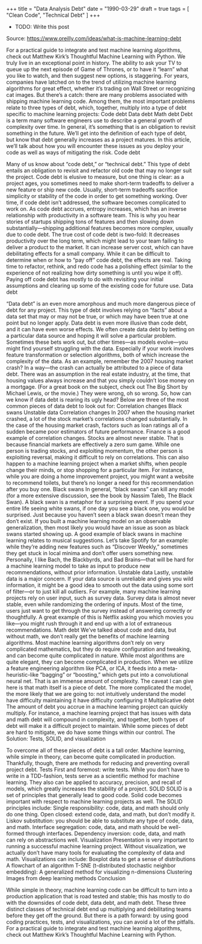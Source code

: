 +++
title = "Data Analysis Debt"
date = "1990-03-29"
draft = true
tags = [
    "Clean Code",
    "Technical Debt"
]
+++

- TODO: Write this post

Source: https://www.oreilly.com/ideas/what-is-machine-learning-debt

For a practical guide to integrate and test machine learning algorithms, check
out Matthew Kirk’s Thoughtful Machine Learning with Python.  We truly live in an
exceptional point in history. The ability to ask your TV to queue up the next
episode of Game of Thrones, or to have it “learn” what you like to watch, and
then suggest new options, is staggering. For years, companies have latched on to
the trend of utilizing machine learning algorithms for great effect, whether
it’s trading on Wall Street or recognizing cat images.  But there’s a catch:
there are many problems associated with shipping machine learning code. Among
them, the most important problems relate to three types of debt, which,
together, multiply into a type of debt specific to machine learning projects:
Code debt Data debt Math debt Debt is a term many software engineers use to
describe a general growth of complexity over time. In general, it’s something
that is an obligation to revisit something in the future. We’ll get into the
definition of each type of debt, but know that debt generally increases as a
project matures.  In this article, we’ll talk about how you will encounter these
issues as you deploy your code as well as ways of mitigating the risk.  Code
debt

Many of us know about “code debt,” or “technical debt.” This type of debt
entails an obligation to revisit and refactor old code that may no longer suit
the project. Code debt is elusive to measure, but one thing is clear: as a
project ages, you sometimes need to make short-term tradeoffs to deliver a new
feature or ship new code. Usually, short-term tradeoffs sacrifice simplicity or
stability of the code in order to get something working.  Over time, if code
debt isn’t addressed, the software becomes complicated to work on. As code debt
accrues, entropy increases, which has an inverse relationship with productivity
in a software team. This is why you hear stories of startups shipping tons of
features and then slowing down substantially—shipping additional features
becomes more complex, usually due to code debt.  The true cost of code debt is
two-fold: It decreases productivity over the long term, which might lead to your
team failing to deliver a product to the market.  It can increase server cost,
which can have debilitating effects for a small company.  While it can be
difficult to determine when or how to “pay off” code debt, the effects are
real. Taking time to refactor, rethink, and redo code has a polishing effect
(similar to the experience of not realizing how dirty something is until you
wipe it off). Paying off code debt has mostly to do with revisiting your initial
assumptions and clearing up some of the existing code for future use.  Data debt

“Data debt” is an even more amorphous and much more dangerous piece of debt for
any project. This type of debt involves relying on “facts” about a data set that
may or may not be true, or which may have been true at one point but no longer
apply. Data debt is even more illusive than code debt, and it can have even
worse effects.  We often create data debt by betting on a particular data source
and hoping it will solve a particular problem. Sometimes these bets work out,
but other times—as models evolve—you might find yourself struggling with the
data. Especially if your work involves feature transformation or selection
algorithms, both of which increase the complexity of the data.  As an example,
remember the 2007 housing market crash? In a way—the crash can actually be
attributed to a piece of data debt. There was an assumption in the real estate
industry, at the time, that housing values always increase and that you simply
couldn’t lose money on a mortgage. (For a great book on the subject, check out
The Big Short by Michael Lewis, or the movie.) They were wrong, oh so wrong.
So, how can we know if data debt is rearing its ugly head? Below are three of
the most common pieces of data debt to look out for: Correlation changes Black
swans Unstable data Correlation changes In 2007 when the housing market crashed,
a lot of the stock market’s correlations changed substantially. In the case of
the housing market crash, factors such as loan ratings all of a sudden became
poor estimators of future performance.  Finance is a good example of correlation
changes. Stocks are almost never stable. That is because financial markets are
effectively a zero sum game. While one person is trading stocks, and exploiting
momentum, the other person is exploiting reversal, making it difficult to rely
on correlations.  This can also happen to a machine learning project when a
market shifts, when people change their minds, or stop shopping for a particular
item. For instance, while you are doing a home improvement project, you might
want a website to recommend toilets, but there’s no longer a need for this
recommendation after you buy one.  Black swans In general, “black swans” can
kill any model (for a more extensive discussion, see the book by Nassim Taleb,
The Black Swan). A black swan is a metaphor for a surprising event. If you spend
your entire life seeing white swans, if one day you see a black one, you would
be surprised. Just because you haven’t seen a black swan doesn’t mean they don’t
exist. If you built a machine learning model on an observable generalization,
then most likely you would have an issue as soon as black swans started showing
up.  A good example of black swans in machine learning relates to musical
suggestions. Let’s take Spotify for an example: while they’re adding new
features such as “Discover Weekly,” sometimes they get stuck in local minima and
don’t offer users something new. Personally, I like Bach, the Blackbyrds, and
Bad Brains—that will be hard for a machine learning model to take as input to
produce new recommendations, without prior information.  Unstable data Lastly,
unstable data is a major concern. If your data source is unreliable and gives
you wild information, it might be a good idea to smooth out the data using some
sort of filter—or to just kill all outliers.  For example, many machine learning
projects rely on user input, such as survey data. Survey data is almost never
stable, even while randomizing the ordering of inputs. Most of the time, users
just want to get through the survey instead of answering correctly or
thoughtfully. A great example of this is Netflix asking you which movies you
like—you might rush through it and end up with a lot of extraneous
recommendations.  Math debt We’ve talked about code and data, but without math,
we don’t really get the benefits of machine learning algorithms. Most machine
learning algorithms don’t rely on very complicated mathematics, but they do
require configuration and tweaking, and can become quite complicated in nature.
While most algorithms are quite elegant, they can become complicated in
production. When we utilize a feature engineering algorithm like PCA, or ICA, it
feeds into a meta-heuristic-like “bagging” or “boosting,” which gets put into a
convolutional neural net. That is an immense amount of complexity.  The caveat I
can give here is that math itself is a piece of debt. The more complicated the
model, the more likely that we are going to: not intuitively understand the
model have difficulty maintaining it have difficulty configuring it
Multiplicative debt The amount of debt you accrue in a machine learning project
can quickly multiply. For instance, a machine learning project that has issues
with data and math debt will compound in complexity, and together, both types of
debt will make it a difficult project to maintain.  While some pieces of debt
are hard to mitigate, we do have some things within our control.  The Solution:
Tests, SOLID, and visualization

To overcome all of these pieces of debt is a tall order. Machine learning, while
simple in theory, can become quite complicated in production. Thankfully,
though, there are methods for reducing and preventing overall project debt.
Tests First and foremost: write tests. While you don’t have to write in a
TDD-fashion, tests serve as a scientific method for machine learning. They also
can be applied to accuracy, precision, and recall of models, which greatly
increases the stability of a project.  SOLID SOLID is a set of principles that
generally lead to good code. Solid code becomes important with respect to
machine learning projects as well. The SOLID principles include: Single
responsibility: code, data, and math should only do one thing.  Open closed:
extend code, data, and math, but don’t modify it.  Liskov substitution: you
should be able to substitute any type of code, data, and math.  Interface
segregation: code, data, and math should be well-formed through interfaces.
Dependency inversion: code, data, and math can rely on abstractions well.
Visualization Presentation is very important to running a successful machine
learning project. Without visualization, we actually don’t have many tools for
evaluating the complexity of data and math.  Visualizations can include: Boxplot
data to get a sense of distributions A flowchart of an algorithm T-SNE
(t-distributed stochastic neighbor embedding): A generalized method for
visualizing n-dimensions Clustering Images from deep learning methods Conclusion

While simple in theory, machine learning code can be difficult to turn into a
production application that is road tested and stable; this has mostly to do
with the downsides of code debt, data debt, and math debt. These three distinct
classes of technical debt end up multiplying and debilitating teams before they
get off the ground.  But there is a path forward: by using good coding
practices, tests, and visualizations, you can avoid a lot of the pitfalls.  For
a practical guide to integrate and test machine learning algorithms, check out
Matthew Kirk’s Thoughtful Machine Learning with Python.
